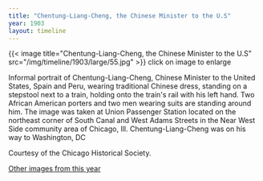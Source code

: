 ```yaml
---
title: "Chentung-Liang-Cheng, the Chinese Minister to the U.S"
year: 1903
layout: timeline
---
```


{{< image title="Chentung-Liang-Cheng, the Chinese Minister to the U.S" src="/img/timeline/1903/large/55.jpg" >}}
click on image to enlarge

Informal portrait of Chentung-Liang-Cheng, Chinese Minister to the United States, Spain and Peru, wearing traditional Chinese dress, standing on a stepstool next to a train, holding onto the train's rail with his left hand. Two African American porters and two men wearing suits are standing around him. The image was taken at Union Passenger Station located on the northeast corner of South Canal and West Adams Streets in the Near West Side community area of Chicago, Ill. Chentung-Liang-Cheng was on his way to Washington, DC 

Courtesy of the Chicago Historical Society.  

[Other images from this year](/historical/timeline/1903)